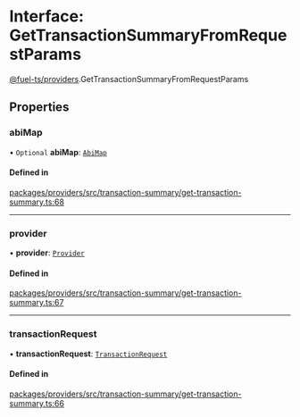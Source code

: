 # Interface: GetTransactionSummaryFromRequestParams

[@fuel-ts/providers](/api/Providers/index.md).GetTransactionSummaryFromRequestParams

## Properties

### abiMap

• `Optional` **abiMap**: [`AbiMap`](/api/Providers/index.md#abimap)

#### Defined in

[packages/providers/src/transaction-summary/get-transaction-summary.ts:68](https://github.com/FuelLabs/fuels-ts/blob/b1bbe92b/packages/providers/src/transaction-summary/get-transaction-summary.ts#L68)

___

### provider

• **provider**: [`Provider`](/api/Providers/Provider.md)

#### Defined in

[packages/providers/src/transaction-summary/get-transaction-summary.ts:67](https://github.com/FuelLabs/fuels-ts/blob/b1bbe92b/packages/providers/src/transaction-summary/get-transaction-summary.ts#L67)

___

### transactionRequest

• **transactionRequest**: [`TransactionRequest`](/api/Providers/index.md#transactionrequest)

#### Defined in

[packages/providers/src/transaction-summary/get-transaction-summary.ts:66](https://github.com/FuelLabs/fuels-ts/blob/b1bbe92b/packages/providers/src/transaction-summary/get-transaction-summary.ts#L66)
